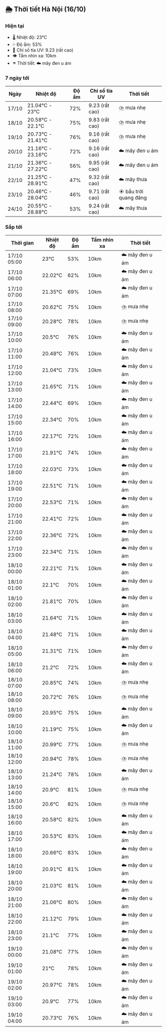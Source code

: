 ## 🌦️ Thời tiết Hà Nội (16/10)

### Hiện tại

- 🌡️ Nhiệt độ: 23℃
- 💦 Độ ẩm: 53%
- 🌟 Chỉ số tia UV: 9.23 (rất cao)
- 👁️ Tầm nhìn xa: 10km
- ☂️ Thời tiết: ☁️ mây đen u ám

### 7 ngày tới

| Ngày | Nhiệt độ | Độ ẩm | Chỉ số tia UV | Thời tiết |
| --- | --- | --- | --- | --- |
| 17/10 | 21.04℃ - 23℃ | 72% | 9.23 (rất cao) | ⛈️ mưa nhẹ |
| 18/10 | 20.58℃ - 22.1℃ | 75% | 9.83 (rất cao) | ⛈️ mưa nhẹ |
| 19/10 | 20.73℃ - 21.41℃ | 76% | 9.16 (rất cao) | ⛈️ mưa nhẹ |
| 20/10 | 21.16℃ - 23.16℃ | 72% | 9.16 (rất cao) | ☁️ mây đen u ám |
| 21/10 | 21.36℃ - 27.22℃ | 56% | 9.95 (rất cao) | ☁️ mây đen u ám |
| 22/10 | 21.25℃ - 28.91℃ | 47% | 9.32 (rất cao) | ☁️ mây thưa |
| 23/10 | 20.46℃ - 28.04℃ | 46% | 9.71 (rất cao) | ☀️ bầu trời quang đãng |
| 24/10 | 20.55℃ - 28.88℃ | 53% | 9.24 (rất cao) | ☁️ mây thưa |

### Sắp tới

| Thời gian | Nhiệt độ | Độ ẩm | Tầm nhìn xa | Thời tiết |
| --- | --- | --- | --- | --- |
| 17/10 05:00 | 23℃ | 53% | 10km | ☁️ mây đen u ám |
| 17/10 06:00 | 22.02℃ | 62% | 10km | ☁️ mây đen u ám |
| 17/10 07:00 | 21.35℃ | 69% | 10km | ☁️ mây đen u ám |
| 17/10 08:00 | 20.62℃ | 75% | 10km | ⛈️ mưa nhẹ |
| 17/10 09:00 | 20.28℃ | 78% | 10km | ⛈️ mưa nhẹ |
| 17/10 10:00 | 20.5℃ | 76% | 10km | ☁️ mây đen u ám |
| 17/10 11:00 | 20.48℃ | 76% | 10km | ☁️ mây đen u ám |
| 17/10 12:00 | 21.04℃ | 73% | 10km | ☁️ mây đen u ám |
| 17/10 13:00 | 21.65℃ | 71% | 10km | ☁️ mây đen u ám |
| 17/10 14:00 | 22.44℃ | 69% | 10km | ☁️ mây đen u ám |
| 17/10 15:00 | 22.34℃ | 70% | 10km | ☁️ mây đen u ám |
| 17/10 16:00 | 22.17℃ | 72% | 10km | ☁️ mây đen u ám |
| 17/10 17:00 | 21.91℃ | 74% | 10km | ☁️ mây đen u ám |
| 17/10 18:00 | 22.03℃ | 73% | 10km | ☁️ mây đen u ám |
| 17/10 19:00 | 22.51℃ | 71% | 10km | ☁️ mây đen u ám |
| 17/10 20:00 | 22.53℃ | 71% | 10km | ☁️ mây đen u ám |
| 17/10 21:00 | 22.41℃ | 72% | 10km | ☁️ mây đen u ám |
| 17/10 22:00 | 22.36℃ | 72% | 10km | ☁️ mây đen u ám |
| 17/10 23:00 | 22.34℃ | 71% | 10km | ☁️ mây đen u ám |
| 18/10 00:00 | 22.21℃ | 71% | 10km | ☁️ mây đen u ám |
| 18/10 01:00 | 22.1℃ | 70% | 10km | ☁️ mây đen u ám |
| 18/10 02:00 | 21.81℃ | 70% | 10km | ☁️ mây đen u ám |
| 18/10 03:00 | 21.64℃ | 71% | 10km | ☁️ mây đen u ám |
| 18/10 04:00 | 21.48℃ | 71% | 10km | ☁️ mây đen u ám |
| 18/10 05:00 | 21.31℃ | 71% | 10km | ☁️ mây đen u ám |
| 18/10 06:00 | 21.2℃ | 72% | 10km | ☁️ mây đen u ám |
| 18/10 07:00 | 20.85℃ | 74% | 10km | ⛈️ mưa nhẹ |
| 18/10 08:00 | 20.72℃ | 76% | 10km | ⛈️ mưa nhẹ |
| 18/10 09:00 | 20.95℃ | 75% | 10km | ☁️ mây đen u ám |
| 18/10 10:00 | 21.19℃ | 75% | 10km | ☁️ mây đen u ám |
| 18/10 11:00 | 20.99℃ | 77% | 10km | ⛈️ mưa nhẹ |
| 18/10 12:00 | 20.94℃ | 78% | 10km | ⛈️ mưa nhẹ |
| 18/10 13:00 | 21.24℃ | 78% | 10km | ☁️ mây đen u ám |
| 18/10 14:00 | 20.9℃ | 81% | 10km | ⛈️ mưa nhẹ |
| 18/10 15:00 | 20.6℃ | 82% | 10km | ⛈️ mưa nhẹ |
| 18/10 16:00 | 20.58℃ | 82% | 10km | ☁️ mây đen u ám |
| 18/10 17:00 | 20.53℃ | 83% | 10km | ☁️ mây đen u ám |
| 18/10 18:00 | 20.66℃ | 83% | 10km | ☁️ mây đen u ám |
| 18/10 19:00 | 20.91℃ | 81% | 10km | ☁️ mây đen u ám |
| 18/10 20:00 | 21.03℃ | 81% | 10km | ☁️ mây đen u ám |
| 18/10 21:00 | 21.06℃ | 80% | 10km | ☁️ mây đen u ám |
| 18/10 22:00 | 21.12℃ | 79% | 10km | ☁️ mây đen u ám |
| 18/10 23:00 | 21.1℃ | 77% | 10km | ☁️ mây đen u ám |
| 19/10 00:00 | 21.08℃ | 77% | 10km | ☁️ mây đen u ám |
| 19/10 01:00 | 21℃ | 78% | 10km | ☁️ mây đen u ám |
| 19/10 02:00 | 20.97℃ | 78% | 10km | ☁️ mây đen u ám |
| 19/10 03:00 | 20.9℃ | 77% | 10km | ☁️ mây đen u ám |
| 19/10 04:00 | 20.73℃ | 76% | 10km | ☁️ mây đen u ám |
